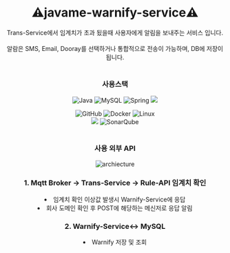 <h1 align="center">⚠️javame-warnify-service⚠️</h1>
<div align="center">
Trans-Service에서 임계치가 초과 됬을때 사용자에게 알림을 보내주는 서비스 입니다.
</br></br>
알람은 SMS, Email, Dooray를 선택하거나 통합적으로 전송이 가능하며, DB에 저장이 됩니다.
</div>
</br>
<div align="center">
<h3 tabindex="-1" class="heading-element" dir="auto">사용스택</h3>



  
![Java](https://img.shields.io/badge/java-%23ED8B00.svg?style=for-the-badge&logo=openjdk&logoColor=white)
![MySQL](https://img.shields.io/badge/mysql-4479A1.svg?style=for-the-badge&logo=mysql&logoColor=white)
![Spring](https://img.shields.io/badge/spring-%236DB33F.svg?style=for-the-badge&logo=spring&logoColor=white)
<img src="https://img.shields.io/badge/springboot-6DB33F?style=for-the-badge&logo=springboot&logoColor=white">

![GitHub](https://img.shields.io/badge/github-%23121011.svg?style=for-the-badge&logo=github&logoColor=white)
![Docker](https://img.shields.io/badge/docker-%230db7ed.svg?style=for-the-badge&logo=docker&logoColor=white)
![Linux](https://img.shields.io/badge/Linux-FCC624?style=for-the-badge&logo=linux&logoColor=black)</br>
<img src="https://img.shields.io/badge/JUnit5-25A162?style=for-the-badge&logo=JUnit5&logoColor=white">
![SonarQube](https://img.shields.io/badge/SonarQube-black?style=for-the-badge&logo=sonarqube&logoColor=4E9BCD)
</br>
</br>
</div>


<div align="center">
<h3 tabindex="-1" class="heading-element" dir="auto">사용 외부 API</h3>
  
![archiecture](https://github.com/user-attachments/assets/49911324-f43b-4743-b239-3fe482c39c29)

<h3 tabindex="-1" class="heading-element" dir="auto">1. Mqtt Broker → Trans-Service → Rule-API 임계치 확인</h3> 
<li>임계치 확인 이상값 발생시 Warnify-Service에 응답</li>
<li>회사 도메인 확인 후 POST에 해당하는 메신저로 응답 알림</li>

<h3 tabindex="-1" class="heading-element" dir="auto">2. Warnify-Service↔ MySQL</h3> 
<li>Warnify 저장 및 조회</li>

</div>
